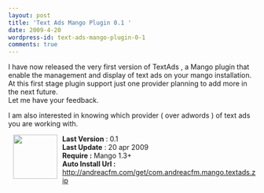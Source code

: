 ```yaml
---
layout: post
title: 'Text Ads Mango Plugin 0.1 '
date: 2009-4-20
wordpress-id: text-ads-mango-plugin-0-1
comments: true
---
```

<p>I have now released the very first version of TextAds , a Mango plugin that enable the management and display of text ads on your mango installation.<br />At this first stage plugin support just one provider planning to add more in the next future.<br />Let me have your feedback.</p>
<!--more-->
<p>I am also interested in knowing which provider ( over adwords ) of text ads you are working with.</p>
<p><img style="border: 0pt none; float: left; margin-left: 10px; margin-right: 10px;" src="/assets/content/icons/download.png" alt="" width="90" height="90" /><strong></strong></p>
<p><strong>Last Version</strong> : 0.1<br /><strong>Last Update</strong> : 20 apr 2009<br /><strong>Require :</strong> Mango 1.3+<br /><strong>Auto Install Url :</strong> <a href="/get/com.andreacfm.mango.textads.zip" target="_blank">http://andreacfm.com/get/com.andreacfm.mango.textads.zip</a></p>
<p> </p>
<p> </p>
